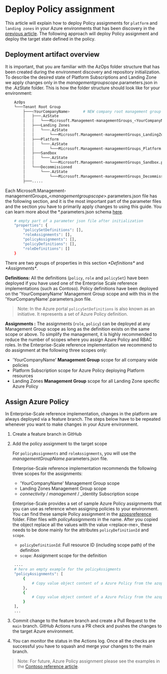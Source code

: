 # Deploy Policy assignment

This article will explain how to deploy Policy assignments for `platform` and `landing zones` in your Azure environments that has been discovery in the [previous article](discover-environment.md). The following approach will deploy Policy assignment and deploy the target state defined in the policy.

## Deployment artifact overview

It is important, that you are familiar with the AzOps folder structure that has been created during the environment discovery and repository initialization. To describe the desired state of Platform Subscriptions and Landing Zone we apply changes only in the _managementgroupscope_.parameters.json in the .AzState folder. This is how the folder structure should look like for your environment:

```bash
    AzOps
    └───Tenant Root Group
        ├───<YourCompanyName>      # NEW company root management group
        │   ├───.AzState
        │   │   └───Microsoft.Management-managementGroups_<YourCompanyName>.parameters.json
        │   ├───Landing Zones
        │   │   └───.AzState
        │   │       └───Microsoft.Management-managementGroups_LandingZones.parameters.json
        │   ├───Platform
        │   │   └───.AzState
        │   │       └───Microsoft.Management-managementGroups_Platform.parameters.json
        │   ├───Sandbox
        │   │   └───.AzState
        │   │       └───Microsoft.Management-managementGroups_Sandbox.parameters.json
        │   └───Decommissioned
        │       └───.AzState
        │           └───Microsoft.Management-managementGroups_Decommissioned.parameters.json
        ├───.....
```

Each Microsoft.Management-managementGroups_<_managementgroupscope_>.parameters.json file has the following section, and it is the most important part of the parameter files and the section you have to primarily apply changes to using this guide. You can learn more about the *.parameters.json schema [here](./ES-schema.md).

``` bash
    # empty part of a parameter json file after initialization
    "properties": {
        "policySetDefinitions": [],
        "roleAssignments": [],
        "policyAssignments": [],
        "policyDefinitions": [],
        "roleDefinitions": []
    }
```

There are two groups of properties in this section _\*Definitions\*_ and _\*Assignments\*_.

__Definitions:__ All the definitions (`policy`, `role` and `policySet`) have been deployed if you have used one of the Enterprise Scale reference implementations (such as Contoso). Policy definitions have been deployed on the 'YourCompanyName' Management Group scope and with this in the 'YourCompanyName'.parameters.json file.
>Note: In the Azure portal `policySetDefinitions` is also known as an initiative. It represents a set of Azure Policy definition.

__Assignments :__ The assignments (`role`, `policy`) can be deployed at any Management Group scope as long as the definition exists on the same scope or above. To simplify the management, it is highly recommended to reduce the number of scopes where you assign Azure Policy and RBAC roles. In the Enterprise-Scale reference implementation we recommend to do assignment at the following three scopes only:

* 'YourCompanyName' __Management Group__ scope for all company wide policies
* Platform Subscription scope for Azure Policy deploying Platform resources
* Landing Zones __Management Group__ scope for all Landing Zone specific Azure Policy

## Assign Azure Policy

In Enterprise-Scale reference implementation, changes in the platform are always deployed via a feature branch. The steps below have to be repeated whenever you want to make changes in your Azure environment.

1. Create a feature branch in GitHub

2. Add the policy assignment to the target scope

    For `policyAssignments` and `roleAssignments`, you will use the _managementGroupName_.parameters.json file.

    Enterprise-Scale reference implementation recommends the following three scopes for the assignments:

   * 'YourCompanyName' Management Group scope
   * Landing Zones Management Group scope
   * _connectivity_ / _management_ / _identity Subscription scope

    Enterprise-Scale provides a set of sample Azure Policy assignments that you can use as reference when assigning policies to your environment. You can find these sample Policy assignment in the [azopsreference](../../../../tree/main/azopsreference/3fc1081d-6105-4e19-b60c-1ec1252cf560/contoso/.AzState) folder. Filter files with _policyAssignments_ in the name. After you copied the object replace all the values with the value  \<replace-me\>, these needs to be done mainly for the attributes `policyDefinitionId` and `scope`.

   * `policyDefinitionId`: Full resource ID (including scope path) of the definition
   * `scope`: Assignment scope for the definition

``` bash
    ....
    # here an empty example for the policyAssigments
    "policyAssignments": [
        {
            # Copy value object content of a Azure Policy from the azopsreference here.
        },
        {
            # Copy value object content of a Azure Policy from the azopsreference here.
        }
    ],
    ...
```

3. Commit change to the feature branch and create a Pull Request to the `main` branch. GitHub Actions runs a PR check and pushes the changes to the target Azure environment.

4. You can monitor the status in the Actions log. Once all the checks are successful you have to squash and merge your changes to the main branch.


>Note: For future, Azure Policy assignment please see the examples in the [Contoso reference article](../reference/contoso).

